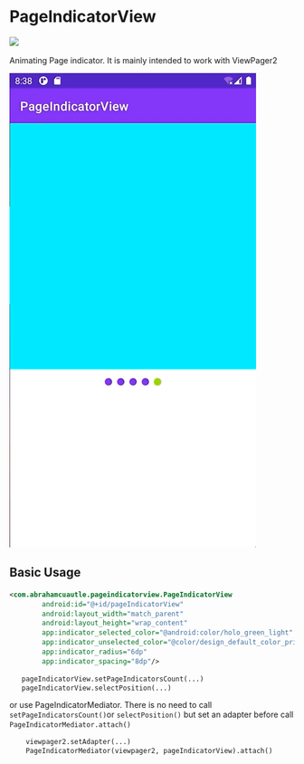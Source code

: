 
# PageIndicatorView

<img src="https://img.shields.io/badge/status-development-brightgreen"/>
<p>
    Animating Page indicator. It is mainly intended to work with ViewPager2
</p>

![Screenshot](https://github.com/AbrahamCuautle/PageIndicatorView/blob/main/images/image1.gif)

## Basic Usage

```xml
<com.abrahamcuautle.pageindicatorview.PageIndicatorView
        android:id="@+id/pageIndicatorView"
        android:layout_width="match_parent"
        android:layout_height="wrap_content"
        app:indicator_selected_color="@android:color/holo_green_light"
        app:indicator_unselected_color="@color/design_default_color_primary"
        app:indicator_radius="6dp"
        app:indicator_spacing="8dp"/>
```
```
   pageIndicatorView.setPageIndicatorsCount(...)
   pageIndicatorView.selectPosition(...)
```
or use PageIndicatorMediator. There is no need to call ```setPageIndicatorsCount()```or ```selectPosition()``` but set an adapter before call ```PageIndicatorMediator.attach()```

```
    viewpager2.setAdapter(...)
    PageIndicatorMediator(viewpager2, pageIndicatorView).attach()
```
